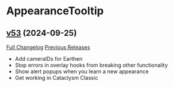 # AppearanceTooltip

## [v53](https://github.com/kemayo/wow-appearancetooltip/tree/v53) (2024-09-25)
[Full Changelog](https://github.com/kemayo/wow-appearancetooltip/compare/v52...v53) [Previous Releases](https://github.com/kemayo/wow-appearancetooltip/releases)

- Add cameraIDs for Earthen  
- Stop errors in overlay hooks from breaking other functionality  
- Show alert popups when you learn a new appearance  
- Get working in Cataclysm Classic  
